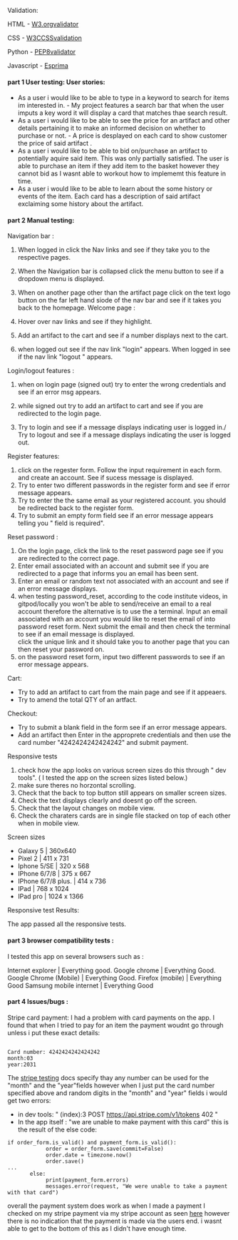 Validation: 

 HTML -  [W3.orgvalidator](https://validator.w3.org/nu/) 

 CSS -  [W3CCSSvalidation](https://jigsaw.w3.org/css-validator) 

Python - [PEP8validator](http://pep8online.com/) 

Javascript - [Esprima](https://esprima.org/demo/validate.html) 



#### part 1 User testing: User stories:

* As a user i would like to be able to type in a keyword to search for items im interested in. - My project features a search bar that when the user imputs a key word it will display a card that matches thae search result.
* As a user i would like to be able to see the price for an artifact and other details pertaining it to make an informed decision on whether to purchase or not. - A price is desplayed on each card to show customer the price of said artifact .
* As a user i would like to be able to bid on/purchase an artifact to potentially aquire said item. This was only partially satisfied. The user is able to purchase an item if they add item to the basket however they cannot bid as I wasnt able to workout how to implememt this feature in time.
* As a user i would like to be able to learn about the some history or events of the item. Each card has a description of said artifact exclaiming some history about the artifact.




#### part 2 Manual testing: 

Navigation bar :

1) When logged in click the Nav links and see if they take you to the respective pages.

2) When the Navigation bar is collapsed click the menu button to see if a dropdown menu is displayed.

3) When on another page other than the artifact page click on the text logo button on the far left hand siode of the nav bar and see if it takes you back to the homepage. Welcome page :

4) Hover over nav links and see if they highlight. 

5) Add an artifact to the cart and see if a number displays next to the cart. 

6) when logged out see if the nav link "login" appears. When logged in see if the nav link "logout " appears.


Login/logout features :

1) when on login page (signed out) try to enter the wrong credentials and see if an error msg appears. 

2) while signed out try to add an artifact to cart and see if you are redirected  to the login page.

3) Try to login and see if a message displays indicating user is logged in./ Try to logout and see if a message displays indicating the user is logged out. 


Register features:

1) click on the regester form. Follow the input requirement in each form. and create an account. See if sucess message is displayed. 
2) Try to enter two different passwords in the register form and see if error message appears. 
3) Try to enter the the same email as your registered account. you should be redirected back to the register form.
4) Try to submit an empty form field see if an error message appears telling you " field is required". 

Reset password : 

1) On the login page, click the link to the reset password page see if you are redirected to the correct page. 
2) Enter email associated with an account and submit see if you are redirected to a page that informs you an email has been sent. 
3) Enter an email or random text not associated with an account and see if an error message displays. 
4) when testing password_reset, according to the code institute videos, in gitpod/locally you won't be able to send/receive an email to a real account therefore the alternative is to use the a terminal. 
Input an email associated with an account you would like to reset the email of into password reset form. Next submit the email and then check the terminal to see if an email message is displayed.  
click the unique link and it should take you to another page that you can then reset your password on.  
5) on the password reset form, input two different passwords to see if an error message appears. 

Cart: 
* Try to add an artifact to cart from the main page and see if it appeaers. 
* Try to amend the total QTY of an artfact. 

Checkout: 
* Try to submit a blank field in the form see if an error message appears. 
* Add an artifact then Enter in the approprete credentials and then use the card number "4242424242424242" and submit payment.


Responsive tests

1) check how the app looks on various screen sizes do this through " dev tools". ( I tested the app on the screen sizes listed below.)
2) make sure theres no horzontal scrolling.
3) Check that the back to top button still appears on smaller screen sizes.
4) Check the text displays clearly and doesnt go off the screen.
5) Check that the layout changes on mobile view.
6) Check the charaters cards are in single file stacked on top of each other when in mobile view.

Screen sizes

* Galaxy 5 | 360x640
* Pixel 2 | 411 x 731
* Iphone 5/SE | 320 x 568
* IPhone 6/7/8 | 375 x 667
* IPhone 6/7/8 plus. | 414 x 736
* IPad | 768 x 1024
* IPad pro | 1024 x 1366
 
 Responsive test Results:

The app passed all the responsive tests.


#### part 3 browser compatibility tests :

I tested this app on several browsers such as :

Internet explorer | Everything good. 
Google chrome | Everything Good.
Google Chrome (Mobile) | Everything Good.
Firefox (mobile) | Everything Good
Samsung mobile internet | Everything Good

 
#### part 4 Issues/bugs :

Stripe card payment: I had a problem with card payments on the app.
I found that when I tried to pay for an item the payment woudnt go through unless i put these exact details:
```

Card number: 4242424242424242
month:03
year:2031

```
The [stripe testing](https://stripe.com/docs/testing) docs specify thay any number can be used for the "month"
and the "year"fields however when I just put the card number specified above 
and random digits in the "month" and "year" fields  i would get two errors: 

* in dev tools: " (index):3 POST https://api.stripe.com/v1/tokens 402 "
* In the app itself : "we are unable to make payment with this card" this is the result
of the else code:
```
if order_form.is_valid() and payment_form.is_valid():
            order = order_form.save(commit=False)
            order.date = timezone.now()
            order.save()
...
       else:
            print(payment_form.errors)
            messages.error(request, "We were unable to take a payment with that card")
```

overall the payment system does work as when I made a payment I checked on my stripe payment via my stripe 
account as seen [here](https://github.com/xxkaminaxx/XxRelix4U/blob/master/static/images/test-pay.jpg)
however there is no indication that the payment is made via the users end. i wasnt able to get to the bottom of this as I didn't have enough time. 




